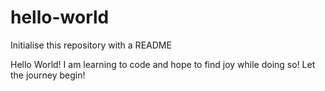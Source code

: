 # hello-world
Initialise this repository with a README

Hello World!
I am learning to code and hope to find joy while doing so! Let the journey begin!
